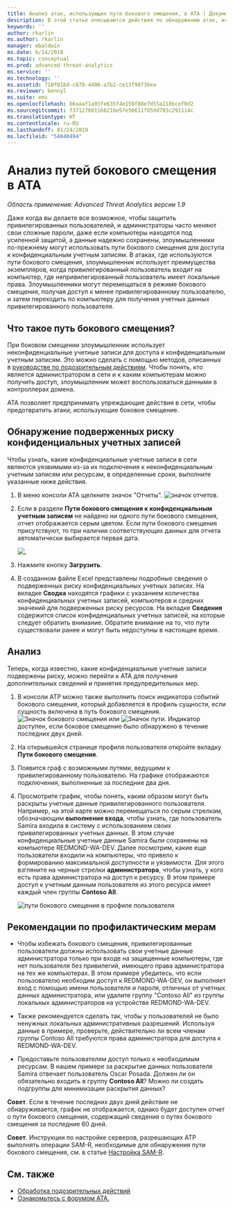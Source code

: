 ```yaml
---
title: Анализ атак, использующих пути бокового смещения, в ATA | Документы Майкрософт
description: В этой статье описываются действия по обнаружению атак, использующих пути бокового смещения, в Advanced Threat Analytics (ATA).
keywords: ''
author: rkarlin
ms.author: rkarlin
manager: mbaldwin
ms.date: 6/14/2018
ms.topic: conceptual
ms.prod: advanced-threat-analytics
ms.service: ''
ms.technology: ''
ms.assetid: 710f01bd-c878-4406-a7b2-ce13f98736ea
ms.reviewer: bennyl
ms.suite: ems
ms.openlocfilehash: b6aaaf1a93fe635f4e159f88e7d55a110bcef0d2
ms.sourcegitcommit: f37127601166216e57e56611f85dd783c291114c
ms.translationtype: HT
ms.contentlocale: ru-RU
ms.lasthandoff: 01/24/2019
ms.locfileid: "54840494"
---
```

# <a name="investigating-lateral-movement-paths-with-ata"></a>Анализ путей бокового смещения в ATA


*Область применения: Advanced Threat Analytics версии 1.9*

Даже когда вы делаете все возможное, чтобы защитить привилегированных пользователей, и администраторы часто меняют свои сложные пароли, даже если компьютеры находятся под усиленной защитой, а данные надежно сохранены, злоумышленники по-прежнему могут использовать пути бокового смещения для доступа к конфиденциальным учетным записям. В атаках, где используются пути бокового смещения, злоумышленник использует преимущества экземпляров, когда привилегированный пользователь входит на компьютер, где непривилегированный пользователь имеет локальные права. Злоумышленники могут перемещаться в режиме бокового смещения, получая доступ к менее привилегированному пользователю, и затем переходить по компьютеру для получения учетных данных привилегированного пользователя. 

## <a name="what-is-a-lateral-movement-path"></a>Что такое путь бокового смещения?

При боковом смещении злоумышленник использует неконфиденциальные учетные записи для доступа к конфиденциальным учетным записям. Это можно сделать с помощью методов, описанных в [руководстве по подозрительным действиям](suspicious-activity-guide.md). Чтобы понять, кто является администратором в сети и к каким компьютерам можно получить доступ, злоумышленник может воспользоваться данными в контроллерах домена. 

ATA позволяет предпринимать упреждающие действия в сети, чтобы предотвратить атаки, использующие боковое смещение.

## <a name="discovery-your-at-risk-sensitive-accounts"></a>Обнаружение подверженных риску конфиденциальных учетных записей

Чтобы узнать, какие конфиденциальные учетные записи в сети являются уязвимыми из-за их подключения к неконфиденциальным учетным записям или ресурсам, в определенные сроки, выполните указанные ниже действия. 

1. В меню консоли ATA щелкните значок "Отчеты". ![значок отчетов](./media/ata-report-icon.png).

2. Если в разделе **Пути бокового смещения к конфиденциальным учетным записям** не найдено ни одного пути бокового смещения, отчет отображается серым цветом. Если пути бокового смещения присутствуют, то при наличии соответствующих данных для отчета автоматически выбирается первая дата. 

   ![,](./media/reports.png)

3. Нажмите кнопку **Загрузить**.

4. В созданном файле Excel представлены подробные сведения о подверженных риску конфиденциальных учетных записях. На вкладке **Сводка** находятся графики с указанием количества конфиденциальных учетных записей, компьютеров и средних значений для подверженных риску ресурсов. На вкладке **Сведения** содержится список конфиденциальных учетных записей, на которые следует обратить внимание. Обратите внимание на то, что пути существовали ранее и могут быть недоступны в настоящее время.


## <a name="investigate"></a>Анализ

Теперь, когда известно, какие конфиденциальные учетные записи подвержены риску, можно перейти к ATA для получения дополнительных сведений и принятия предупредительных мер.

1. В консоли ATP можно также выполнить поиск индикатора событий бокового смещения, который добавляется в профиль сущности, если сущность включена в путь бокового смещения. ![Значок бокового смещения](./media/lateral-movement-icon.png) или ![Значок пути](./media/paths-icon.png). Индикатор доступен, если боковое смещение было обнаружено в течение последних двух дней.

2. На открывшейся странице профиля пользователя откройте вкладку **Пути бокового смещения**.

3. Появится граф с возможными путями, ведущими к привилегированному пользователю. На графике отображаются подключения, выполненные за последние два дня.

4. Просмотрите график, чтобы понять, каким образом могут быть раскрыты учетные данные привилегированного пользователя. Например, на этой карте можно перемещаться по серым стрелкам, обозначающим **выполнение входа**, чтобы узнать, где пользователь Samira входила в систему с использованием своих привилегированных учетных данных. В этом случае конфиденциальные учетные данные Samira были сохранены на компьютере REDMOND-WA-DEV. Далее посмотрим, какие еще пользователи входили на компьютеры, что привело к формированию максимальной доступности и уязвимости. Для этого взгляните на черные стрелки **администратора**, чтобы узнать, у кого есть права администратора на доступ к ресурсу. В этом примере доступ к учетным данным пользователя из этого ресурса имеет каждый член группы **Contoso All**.  

   ![пути бокового смещения в профиле пользователя](media/user-profile-lateral-movement-paths.png)


## <a name="preventative-best-practices"></a>Рекомендации по профилактическим мерам

- Чтобы избежать бокового смещения, привилегированные пользователи должны использовать свои учетные данные администратора только при входе на защищенные компьютеры, где нет пользователя без привилегий, имеющего права администратора на тех же компьютерах. В этом примере убедитесь, что если пользователю необходим доступ к REDMOND-WA-DEV, он выполняет вход с помощью имени пользователя и пароля, отличных от учетных данных администратора, или удалите группу "Contoso All" из группы локальных администраторов на устройстве REDMOND-WA-DEV.

- Также рекомендуется сделать так, чтобы у пользователей не было ненужных локальных административных разрешений. Используя данные в примере, проверьте, действительно ли всем членам группы Contoso All требуются права администратора для доступа к REDMOND-WA-DEV.

- Предоставьте пользователям доступ только к необходимым ресурсам. В нашем примере за раскрытие данных пользователя Samira отвечает пользователь Oscar Posada. Должен ли он обязательно входить в группу **Contoso All**? Можно ли создать подгруппы для минимизации раскрытия данных?

**Совет**. Если в течение последних двух дней действие не обнаруживается, график не отображается, однако будет доступен отчет о пути бокового смещения, содержащий сведения о путях бокового смещения за последние 60 дней.

**Совет**. Инструкции по настройке серверов, разрешающих ATP выполнять операции SAM-R, необходимые для обнаружения пути бокового смещения, см. в статье [Настройка SAM-R](install-ata-step9-samr.md).




## <a name="see-also"></a>См. также
- [Обработка подозрительных действий](working-with-suspicious-activities.md)
- [Ознакомьтесь с форумом ATA.](https://social.technet.microsoft.com/Forums/security/home?forum=mata)
